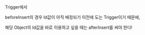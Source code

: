 Trigger에서

beforeInsert의 경우 Id값이 아직 배정되기 이전에 도는 Trigger이기 때문에,

해당 Object의 Id값을 바로 이용하고 싶을 때는
afterInsert를 써야 한다!

